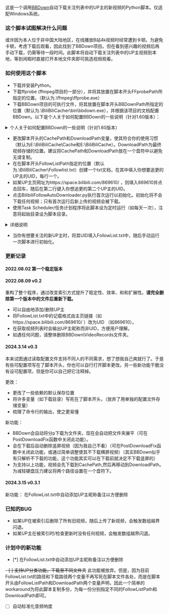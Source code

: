 这是一个调用[BBDown](https://github.com/nilaoda/BBDown)自动下载关注列表中的UP主的新视频的Python脚本。仅适配Windows系统。

### 这个脚本试图解决什么问题

或许因为本人位于非中国大陆地区，在线播放B站4k视频时经常遭到卡顿。为避免卡顿，考虑下载后观看，因此找到了BBDown项目。但在看到感兴趣的视频后再手动下载，仍需等待一段时间。此脚本将自动下载关注列表中的UP主视频到本地，等到闲暇时直接打开本地文件夹即可挑选视频观看。
### 如何使用这个脚本

* 下载并安装Python。
* 下载ffprobe (ffmpeg项目的一部分），并将其放置在脚本开头FFprobePath所指定的位置。（默认为.\ffmpeg\ffprobe.exe）
* 下载BBDown项目的可执行文件，将其放置在脚本开头BBDownPath所指定的位置（默认为.\BiliBiliCacher\bin\bbdown.exe），并根据该项目的文档配置BBDown。以下是个人关于如何配置BBDown的一些说明（针对1.60版本）：
<details>
 <summary>个人关于如何配置BBDown的一些说明（针对1.60版本）</summary>
  
  * 下载ffmpeg，并将其放置到BBDown文件夹内。
  * 在命令行中打开BBDown，使用login指令登录。（按Win+R，输入cmd后回车 - 在弹出窗口中输入cd 【BBDown.exe所处的路径名称】，如cd D:\BBDown-BilibiliAutoFollowDownloader\BBDown\，回车- 输入 BBDown login，回车- 扫描二维码登录 - 关闭窗口）。
  * 使用文本编辑器在BBDown/bin文件夹内新建文件BBDown.config，参照BBDown项目中的说明进行进一步配置。
  * 使用文本编辑器

</details>

* 更改脚本开头的CachePath和DownloadPath变量，使其符合你的使用习惯（默认为E:\BiliBiliCache\Cache和E:\BiliBiliCache）。DownloadPath为最终视频存储的位置。建议将CachePath和DownloadPath放在一个盘符中以避免无谓复制。
* 在在脚本开头FollowListPath指定的位置（默认为.\BiliBiliCacher\Followlist.txt）创建一个txt文档，在其中填入你想要追更的UP主的UID，每行一个。
* 如某UP主页网址为https://space.bilibili.com/869610/ ，则填入869610并点击回车，随后在第二行键入你想追更的第二个UP主的UID。
* 点击BilibiliFollowAutoDownloader.py执行首次运行以初始化。初始化将不会下载任何视频；只有首次运行后新上传的视频会被下载。
* 使用Task Scheduler/任务计划程序将此脚本设为定时运行（如每天一次），注意将起始目录设为脚本目录。
 <details>
 <summary>详细说明</summary>
  * 按Win+R，输入taskschd.msc后回车，打开Task Scheduler/任务计划程序。
  * 点击右侧“Create Basic Task/创建基本任务”。
  * 在弹出窗口中输入任务名称，点击下一步。
  * 设置Trigger/触发器，建议选择每日或当前用户登陆时，点击下一步。
  * 在Action/操作一栏选择“Start a program/启动程序”。
  * 在程序和脚本一栏点击浏览，找到BilibiliFollowAutoDownloader.py并点击打开。
  * 在“Start in/起始于”一栏输入脚本所在的目录，如D:\BBDown-BilibiliAutoFollowDownloader\。
  * 点击完成。

</details>

  * 当你有想要关注的新UP主时，将其UID填入FollowList.txt中，随后手动运行一次脚本进行初始化。

### 更新记录

#### 2022.08.02 第一个稳定版本

#### 2022.08.09 v0.2

重构了整个程序，通过改变索引方式提升了稳定性、效率、和和扩展性。**请完全删除第一个版本中的文件后重新下载。**

* 可以自由地添加/删除UP主
* 将FollowList.txt中的记载格式由主页链接（如https://space.bilibili.com/869610/ ）改为UID （如869610）。
* 在获取视频列表时会输出UP主昵称而非UID，方便用户理解。
* 如遇任何问题，请整体删除BBDown\VideoRecords文件夹。

#### 2024.3.14 v0.3

本来试图通过读取配置文件支持不同人的不同需求，想了想我自己爽就行了。于是有些可配置项写在了脚本开头，你也可以自行打开脚本更改。另一些新功能干脆没有设可配置项，但是你可以自己把它注释掉。

更改：
* 更改了一些依赖的默认保存位置
* 将许多变量（如下载目录）写死在了脚本开头，（放弃了用单独的配置文件存储变量）
* 梳理了命令行的输出，使之更易懂

新功能：
* BBDown会自动将分p下载为文件夹，现在会自动把文件夹展平（可在PostDownloadFix函数中关闭此功能）。
* 会在下载后自动删除竖屏视频（因为我自己不看）（可在PostDownloadFix函数中关闭此功能，或通过简单调整使其不下载横屏视频）（其实BBDown似乎有只解析不下载的功能，这个功能其实可以在下载前就决定不下载竖屏的）
* 为支持以上功能，视频会先下载到CachePath,然后再移动到DownloadPath。为减轻硬盘压力建议将两个路径设置在一个盘符下。

#### 2024.3.15 v0.3.1
新功能：
在FollowList.txt中自动添加UP主昵称备注以方便删除

### 已知的BUG

* 如某UP在被索引后删除了所有旧视频，随后上传了新视频，会触发数组越界闪退。
* 如某UP主在被索引时/检查更新时没有任何视频，会触发数组越界闪退。

### 计划中的新功能

- [*] 在FollowList.txt中自动添加UP主昵称备注以方便删除

-<del> [ ] 支持UP分类功能，下载至不同文件夹</del>
此功能被放弃。但是，因为目前FollowList.txt的路径和下载路径两个变量不再写死在脚本文件各处，而是在脚本开头由FollowListPath和DownloadPath两个变量声明，因此一个简单的workaround为将此脚本复制多份，为每一份分别指定不同的FollowListPath和DownloadPath即可。

- [ ] 自动标准化音频响度

  

